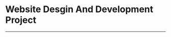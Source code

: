 # Website Desgin And Development Project
_________________________________________________________________________________

